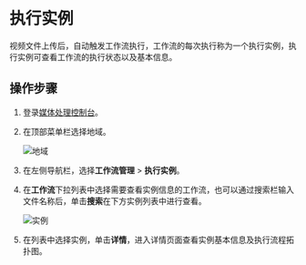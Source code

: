# 执行实例

视频文件上传后，自动触发工作流执行，工作流的每次执行称为一个执行实例，执行实例可查看工作流的执行状态以及基本信息。

## 操作步骤

1.  登录[媒体处理控制台](https://mps.console.aliyun.com/executions/list)。
2.  在顶部菜单栏选择地域。

    ![地域](https://static-aliyun-doc.oss-accelerate.aliyuncs.com/assets/img/zh-CN/7340183161/p242178.png)

3.  在左侧导航栏，选择**工作流管理** \> **执行实例**。
4.  在**工作流**下拉列表中选择需要查看实例信息的工作流，也可以通过搜索栏输入文件名称后，单击**搜索**在下方实例列表中进行查看。

    ![实例](https://static-aliyun-doc.oss-accelerate.aliyuncs.com/assets/img/zh-CN/6995654161/p243284.png)

5.  在列表中选择实例，单击**详情**，进入详情页面查看实例基本信息及执行流程拓扑图。

